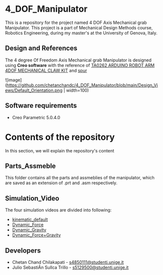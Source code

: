 # 4_DOF_Manipulator
This is a repository for the project named 4 DOF Axis Mechanical grab Manipulator. This project is a part of Mechanical Design Methods course, Robotics Engineering, during my master's at the University of Genova, Italy.


## Design and References
The 4 degree Of Freedom Axis Mechanical grab Manipulator is designed using **Creo software** with the reference of [TA0262 ARDUINO ROBOT ARM 4DOF MECHANICAL CLAW KIT](https://github.com/chetanchandc/4_DOF_Manipulator/blob/main/Instruction%20Manual.pdf) and  [spur](https://github.com/chetanchandc/4_DOF_Manipulator/blob/main/Approx_method_draw_involute_tooth_rev2.pdf)

![image](https://github.com/chetanchandc/4_DOF_Manipulator/blob/main/Design_Views/Default_Orientation.png | width=100)


## Software requirements

* Creo Parametric 5.0.4.0


# Contents of the repository
In this section, we will explain the repository's content

## Parts_Assmeble
This folder contains all the parts and assmeblies of the manipulator, which are saved as an extension of .prt and .asm respectively.

## Simulation_Video
The four simulation videos are divided into following:
 
* [kinematic_default](https://youtu.be/nhyxQuxYXv0)
* [Dynamic_Force](https://youtu.be/kdCy4Qo6PGs)
* [Dynamic_Gravity](https://youtu.be/cag580m3Yek)
* [Dynamic_Force+Gravity](https://youtu.be/vFfXcmw6Iw0)


## Developers

* Chetan Chand Chilakapati       - s4850111@studenti.unige.it
* Julio SebastiÃn Sullca Trillo  - s5129500@studenti.unige.it





